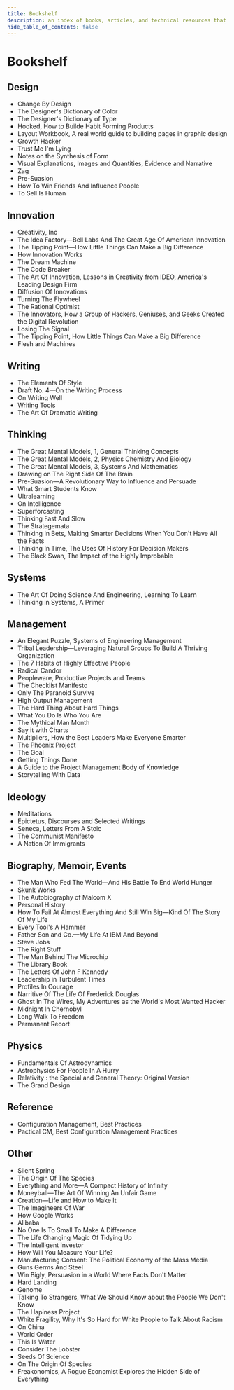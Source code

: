 ```yaml
---
title: Bookshelf
description: an index of books, articles, and technical resources that I have enjoyed
hide_table_of_contents: false
---
```


# Bookshelf

## Design
- Change By Design
- The Designer's Dictionary of Color
- The Designer's Dictionary of Type
- Hooked, How to Builde Habit Forming Products
- Layout Workbook, A real world guide to building pages in graphic design
- Growth Hacker
- Trust Me I'm Lying
- Notes on the Synthesis of Form
- Visual Explanations, Images and Quantities, Evidence and Narrative
- Zag
- Pre-Suasion
- How To Win Friends And Influence People
- To Sell Is Human

## Innovation
- Creativity, Inc
- The Idea Factory—Bell Labs And The Great Age Of American Innovation
- The Tipping Point—How Little Things Can Make a Big Difference
- How Innovation Works
- The Dream Machine
- The Code Breaker
- The Art Of Innovation, Lessons in Creativity from IDEO, America's Leading Design Firm
- Diffusion Of Innovations
- Turning The Flywheel
- The Rational Optimist
- The Innovators, How a Group of Hackers, Geniuses, and Geeks Created the Digital Revolution
- Losing The Signal
- The Tipping Point, How Little Things Can Make a Big Difference
- Flesh and Machines

## Writing
- The Elements Of Style
- Draft No. 4—On the Writing Process
- On Writing Well
- Writing Tools
- The Art Of Dramatic Writing

## Thinking
- The Great Mental Models, 1, General Thinking Concepts
- The Great Mental Models, 2, Physics Chemistry And Biology
- The Great Mental Models, 3, Systems And Mathematics
- Drawing on The Right Side Of The Brain
- Pre-Suasion—A Revolutionary Way to Influence and Persuade
- What Smart Students Know
- Ultralearning
- On Intelligence
- Superforcasting
- Thinking Fast And Slow
- The Strategemata
- Thinking In Bets, Making Smarter Decisions When You Don't Have All the Facts
- Thinking In Time, The Uses Of History For Decision Makers
- The Black Swan, The Impact of the Highly Improbable

## Systems
- The Art Of Doing Science And Engineering, Learning To Learn
- Thinking in Systems, A Primer

## Management
- An Elegant Puzzle, Systems of Engineering Management
- Tribal Leadership—Leveraging Natural Groups To Build A Thriving Organization
- The 7 Habits of Highly Effective People
- Radical Candor
- Peopleware, Productive Projects and Teams
- The Checklist Manifesto
- Only The Paranoid Survive
- High Output Management
- The Hard Thing About Hard Things
- What You Do Is Who You Are
- The Mythical Man Month
- Say it with Charts
- Multipliers, How the Best Leaders Make Everyone Smarter
- The Phoenix Project
- The Goal
- Getting Things Done
- A Guide to the Project Management Body of Knowledge
- Storytelling With Data

## Ideology
- Meditations
- Epictetus, Discourses and Selected Writings
- Seneca, Letters From A Stoic
- The Communist Manifesto
- A Nation Of Immigrants

## Biography, Memoir, Events
- The Man Who Fed The World—And His Battle To End World Hunger
- Skunk Works
- The Autobiography of Malcom X
- Personal History
- How To Fail At Almost Everything And Still Win Big—Kind Of The Story Of My Life
- Every Tool's A Hammer
- Father Son and Co.—My Life At IBM And Beyond
- Steve Jobs
- The Right Stuff
- The Man Behind The Microchip
- The Library Book
- The Letters Of John F Kennedy
- Leadership in Turbulent Times
- Profiles In Courage
- Narritive Of The Life Of Frederick Douglas
- Ghost In The Wires, My Adventures as the World's Most Wanted Hacker
- Midnight In Chernobyl
- Long Walk To Freedom
- Permanent Recort

## Physics
- Fundamentals Of Astrodynamics
- Astrophysics For People In A Hurry
- Relativity : the Special and General Theory: Original Version
- The Grand Design

## Reference
- Configuration Management, Best Practices
- Pactical CM, Best Configuration Management Practices

## Other
- Silent Spring
- The Origin Of The Species
- Everything and More—A Compact History of Infinity
- Moneyball—The Art Of Winning An Unfair Game
- Creation—Life and How to Make It
- The Imagineers Of War
- How Google Works
- Alibaba
- No One Is To Small To Make A Difference
- The Life Changing Magic Of Tidying Up
- The Intelligent Investor
- How Will You Measure Your Life?
- Manufacturing Consent: The Political Economy of the Mass Media
- Guns Germs And Steel
- Win Bigly, Persuasion in a World Where Facts Don't Matter
- Hard Landing
- Genome
- Talking To Strangers, What We Should Know about the People We Don't Know
- The Hapiness Project
- White Fragility, Why It's So Hard for White People to Talk About Racism
- On China
- World Order
- This Is Water
- Consider The Lobster
- Seeds Of Science
- On The Origin Of Species
- Freakonomics, A Rogue Economist Explores the Hidden Side of Everything
